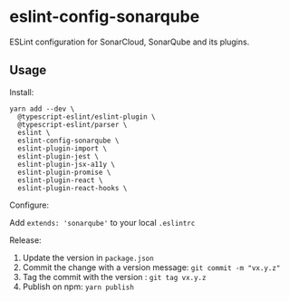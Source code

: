 # eslint-config-sonarqube

ESLint configuration for SonarCloud, SonarQube and its plugins.

## Usage

Install:

```
yarn add --dev \
  @typescript-eslint/eslint-plugin \
  @typescript-eslint/parser \
  eslint \
  eslint-config-sonarqube \
  eslint-plugin-import \
  eslint-plugin-jest \
  eslint-plugin-jsx-a11y \
  eslint-plugin-promise \
  eslint-plugin-react \
  eslint-plugin-react-hooks \
```

Configure:

Add `extends: 'sonarqube'` to your local `.eslintrc`

Release:

1. Update the version in `package.json`
2. Commit the change with a version message: `git commit -m "vx.y.z"`
3. Tag the commit with the version : `git tag vx.y.z`
4. Publish on npm: `yarn publish`
